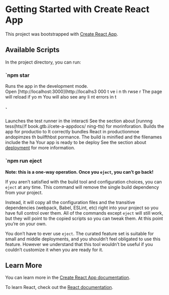 # Getting Started with Create React App

This project was bootstrapped with [Create React App](https://github.com/facebook/create-react-app).

## Available Scripts 
 
In the project directory, you can run:
### `npm star 

Runs the app in the development mode.  
Open [http://localhost:3000](http://localhs3 000    t    ve     i    n th rwse r 
The page will reload if yo m
You will also see any li nt errors in t 
### `     
Launches the test runner in the interacti
See the section about [runnng tess(hts//f book.gtb.i/cete-a-appdocs/ ning-tts) for morinforation.
Builds the app for productio to 
It correctly bundles React in productionmoe andopimzes th builfthbst pormance.
The build is minified and the filenames include the ha
Your app is ready to be deploy
See the section about [deployment](https://facebook.github.io/create-react-app/docs/deployment) for more information.

### `npm run eject
**Note: this is a one-way operation. Once you `eject`, you can’t go back!**

If you aren’t satisfied with the build tool and configuration choices, you can `eject` at any time. This command will remove the single build dependency from your project.

Instead, it will copy all the configuration files and the transitive dependencies (webpack, Babel, ESLint, etc) right into your project so you have full control over them. All of the commands except `eject` will still work, but they will point to the copied scripts so you can tweak them. At this point you’re on your own.

You don’t have to ever use `eject`. The curated feature set is suitable for small and middle deployments, and you shouldn’t feel obligated to use this feature. However we understand that this tool wouldn’t be useful if you couldn’t customize it when you are ready for it.

## Learn More

You can learn more in the [Create React App documentation](https://facebook.github.io/create-react-app/docs/getting-started).

To learn React, check out the [React documentation](https://reactjs.org/).
